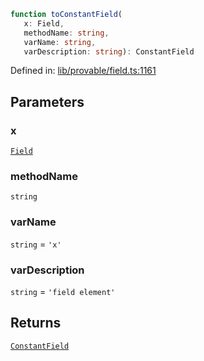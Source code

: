 ```ts
function toConstantField(
   x: Field, 
   methodName: string, 
   varName: string, 
   varDescription: string): ConstantField
```

Defined in: [lib/provable/field.ts:1161](https://github.com/o1-labs/o1js/blob/89b7d1522af805d6d4c45a96d7a9cbc29a457aec/src/lib/provable/field.ts#L1161)

## Parameters

### x

[`Field`](../classes/Field.md)

### methodName

`string`

### varName

`string` = `'x'`

### varDescription

`string` = `'field element'`

## Returns

[`ConstantField`](../type-aliases/ConstantField.md)

